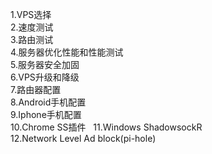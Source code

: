 1.VPS选择   
2.速度测试  
3.路由测试  
4.服务器优化性能和性能测试  
5.服务器安全加固  
6.VPS升级和降级  
7.路由器配置  
8.Android手机配置  
9.Iphone手机配置  
10.Chrome SS插件   
11.Windows ShadowsockR   
12.Network Level Ad block(pi-hole)   
